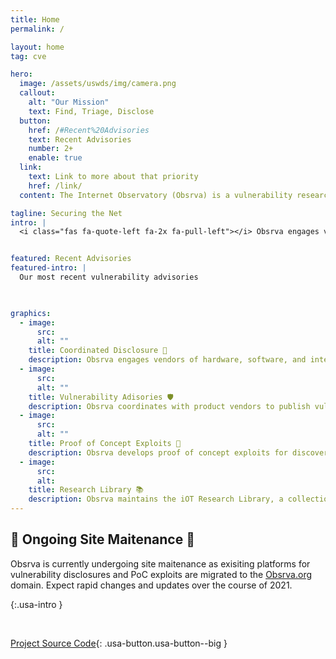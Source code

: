 ```yaml
---
title: Home
permalink: /

layout: home
tag: cve

hero:
  image: /assets/uswds/img/camera.png
  callout:
    alt: "Our Mission"
    text: Find, Triage, Disclose
  button:
    href: /#Recent%20Advisories
    text: Recent Advisories
    number: 2+
    enable: true
  link:
    text: Link to more about that priority
    href: /link/
  content: The Internet Observatory (Obsrva) is a vulnerability research project founded by independent security researcher Tyler Butler. Obsrva engages product vendors in coordinated disclosures, publishes vulnerability advisories, and creates proof of concept exploits. 

tagline: Securing the Net
intro: |
  <i class="fas fa-quote-left fa-2x fa-pull-left"></i> Obsrva engages vendors of hardware, software, and internet-based services in coordinated disclosures after the discovery of vulnerabilities effecting their products. Following industry standards, vendors are provided identification of the vulnerability, statements addressing impact, and mitigation recommendations. 


featured: Recent Advisories
featured-intro: |
  Our most recent vulnerability advisories

  

graphics:
  - image:
      src: 
      alt: ""
    title: Coordinated Disclosure 🤝 
    description: Obsrva engages vendors of hardware, software, and internet-based services in coordinated disclosures after the discovery of vulnerabilities effecting their products. Following industry standards, vendors are provided identification of the vulnerability, statements addressing impact, and mitigation recommendations.
  - image:
      src: 
      alt: ""
    title: Vulnerability Adisories 🛡️
    description: Obsrva coordinates with product vendors to publish vulnerability advisories on obsrva.org/advisories. Advisories allow customers, blue and red team operators, and the broader research community to access technical details and research methodology. 
  - image:
      src: 
      alt: ""
    title: Proof of Concept Exploits 👾
    description: Obsrva develops proof of concept exploits for discovered vulnerabilities and publishes them on the exploit database (exploit-db.com). PoC’s can also be found on GitHub where PR’s are welcome for the community to collaborate. 
  - image:
      src: 
      alt: 
    title: Research Library 📚
    description: Obsrva maintains the iOT Research Library, a collection of iOT and embedded devices available for loan by independent security researchers. The library provides access to unique, EOL, or other devices no longer under active research by Obsrva.
---
```


## 🚧 Ongoing Site Maitenance 🚧   

Obsrva is currently undergoing site maitenance as exisiting platforms for vulnerability disclosures and PoC exploits are migrated to the [Obsrva.org](obsrva.org) domain. Expect rapid changes and updates over the course of 2021.  


{:.usa-intro }

<br>

[Project Source Code](https://github.com/obsrva/obsrva.org){: .usa-button.usa-button--big }
